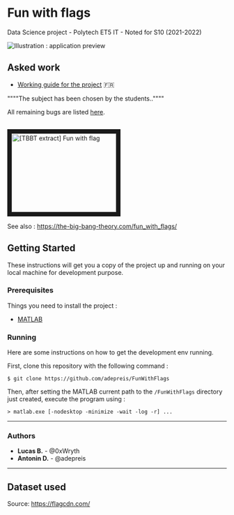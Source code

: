 # Fun with flags

Data Science project - Polytech ET5 IT - Noted for S10 (2021-2022)



![Illustration : application preview](./doc/screenshot.jpg)

## Asked work

- [Working guide for the project](./doc/[FRENCH]_Projet_Guide.pdf) :fr:

""""The subject has been chosen by the students..""""

All remaining bugs are listed [here](https://github.com/adepreis/FunWithFlags/issues).



<br>
<a href="http://www.youtube.com/watch?feature=player_embedded&v=GXnBy3Iz1u4" target="_blank">
  <img src="http://img.youtube.com/vi/GXnBy3Iz1u4/0.jpg" alt="[TBBT extract] Fun with flag" title="TBBT fun with flag extract" width="240" height="180" border="10" />
</a>

See also : https://the-big-bang-theory.com/fun_with_flags/




## Getting Started

These instructions will get you a copy of the project up and running on your local machine for development purpose.

### Prerequisites

Things you need to install the project :

- [MATLAB](https://mathworks.com/products/matlab.html)

### Running

Here are some instructions on how to get the development env running.

First, clone this repository with the following command :

	$ git clone https://github.com/adepreis/FunWithFlags

Then, after setting the MATLAB current path to the `/FunWithFlags` directory just created, execute the program using :

	> matlab.exe [-nodesktop -minimize -wait -log -r] ...

<!--
**If you are not familiar with MATLAB**, the most recent [release](https://github.com/adepreis/FunWithFlags/releases) includes the corresponding `.m` files for Octave.

---

### How it works

After being pre-proceeded (...), the flag dataset is ... before being passed to a PCA (Principal Component Analysis) and then to ...


As you can see, we obtained ...
-->

---

### Authors

* **Lucas B.** - @0xWryth
* **Antonin D.** - @adepreis

---

## Dataset used

Source: https://flagcdn.com/

<!--
---

## Documentation

In the `/doc` folder, you can find a brief [report](./doc/[FRENCH]_Project_Report.pdf) that explains the design choices and contains result screenshots.
-->
